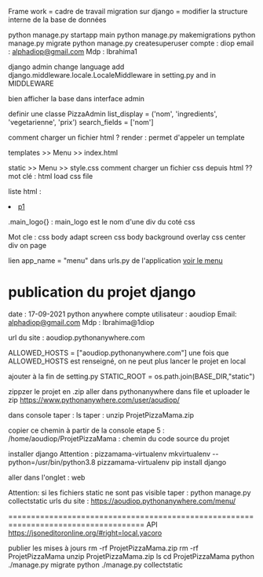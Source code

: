 Frame work = cadre de travail
migration sur django = modifier la structure interne de la base de données

python manage.py startapp main
python manage.py makemigrations
python manage.py migrate
python manage.py createsuperuser
compte : diop
email : alphadiop@gmail.com
Mdp : Ibrahima1

django admin change language
add django.middleware.locale.LocaleMiddleware in setting.py and in MIDDLEWARE

bien afficher la base dans interface admin

definir une classe PizzaAdmin
list_display = ('nom', 'ingredients', 'vegetarienne', 'prix')
search_fields = ['nom']

comment charger un fichier html ?
render : permet d'appeler un template

templates >> Menu >> index.html


static >> Menu >> style.css
comment charger un fichier css depuis html ??
mot clé : html load css file

<head>
    <meta charset="UTF-8">
    <link rel = "stylesheet" href="{% static 'menu/style.css' %}"/>
</head>


liste html : <u> <li> p1</li> </u>

.main_logo{} : main_logo est le nom d'une div du coté css

Mot cle : 
css body adapt screen
css body background overlay
css center div on page


lien
app_name = "menu" dans urls.py de l'application
<a href="{% url 'menu:index' %}"> voir le menu </a>

publication du projet django
=====================================================================================
date : 17-09-2021
python anywhere
compte utilisateur : aoudiop
Email: alphadiop@gmail.com
Mdp : Ibrahima@1diop

url du site : aoudiop.pythonanywhere.com

ALLOWED_HOSTS = ["aoudiop.pythonanywhere.com"]
une fois que ALLOWED_HOSTS  est renseigné, on ne peut plus lancer le projet en local

ajouter à la fin de setting.py
STATIC_ROOT = os.path.join(BASE_DIR,"static")

zippzer le projet en .zip
aller dans pythonanywhere
dans file et uploader le zip
https://www.pythonanywhere.com/user/aoudiop/

dans console
taper : ls
taper : unzip ProjetPizzaMama.zip

copier ce chemin à partir de la console
etape 5 : /home/aoudiop/ProjetPizzaMama : chemin du code source du projet


installer django
Attention : pizzamama-virtualenv
mkvirtualenv --python=/usr/bin/python3.8 pizzamama-virtualenv
pip install django

aller dans l'onglet : web

Attention: si les fichiers static ne sont pas visible 
taper : python manage.py collectstatic
urls du site : https://aoudiop.pythonanywhere.com/menu/

====================================================================================
API
https://jsoneditoronline.org/#right=local.yacoro


publier les mises à jours
rm -rf ProjetPizzaMama.zip
rm -rf ProjetPizzaMama
unzip ProjetPizzaMama.zip
ls
cd ProjetPizzaMama
python ./manage.py migrate
python ./manage.py collectstatic



